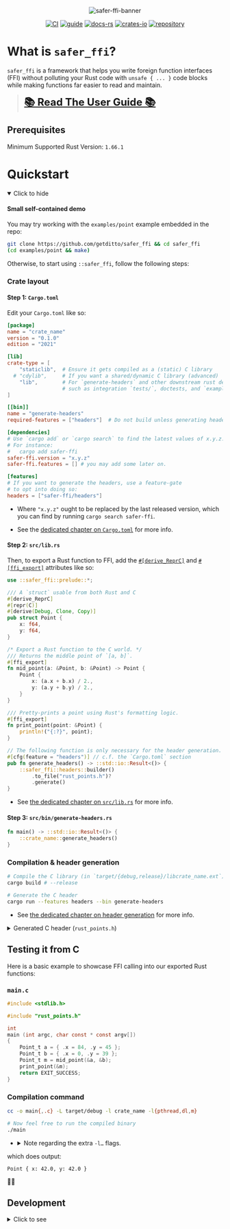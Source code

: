 <span style="text-align: center;">

![safer-ffi-banner](
https://github.com/getditto/safer_ffi/blob/banner/guide/assets/safer_ffi.jpg?raw=true)

[![CI](
https://github.com/getditto/safer_ffi/workflows/CI/badge.svg?branch=master)](
https://github.com/getditto/safer_ffi/actions)
[![guide](https://img.shields.io/badge/guide-mdbook-blue)](
https://getditto.github.io/safer_ffi)
[![docs-rs](https://docs.rs/safer-ffi/badge.svg)](
https://getditto.github.io/safer_ffi/rustdoc/safer_ffi)
[![crates-io](https://img.shields.io/crates/v/safer-ffi.svg)](
https://crates.io/crates/safer-ffi)
[![repository](https://img.shields.io/badge/repository-GitHub-brightgreen.svg)](
https://github.com/getditto/safer_ffi)

</span>

# What is `safer_ffi`?

`safer_ffi` is a framework that helps you write foreign function interfaces (FFI) without polluting your Rust code with `unsafe { ... }` code blocks while making functions far easier to read and maintain.

> <strong style="font-size: x-large;">[📚 Read The User Guide 📚][user guide]</strong>

[user guide]: https://getditto.github.io/safer_ffi

## Prerequisites

Minimum Supported Rust Version: `1.66.1`

# Quickstart

<details open><summary>Click to hide</summary>

#### Small self-contained demo

You may try working with the `examples/point` example embedded in the repo:

```bash
git clone https://github.com/getditto/safer_ffi && cd safer_ffi
(cd examples/point && make)
```

Otherwise, to start using `::safer_ffi`, follow the following steps:

### Crate layout

#### Step 1: `Cargo.toml`

Edit your `Cargo.toml` like so:

```toml
[package]
name = "crate_name"
version = "0.1.0"
edition = "2021"

[lib]
crate-type = [
    "staticlib",  # Ensure it gets compiled as a (static) C library
  # "cdylib",     # If you want a shared/dynamic C library (advanced)
    "lib",        # For `generate-headers` and other downstream rust dependents
                  # such as integration `tests/`, doctests, and `examples/`
]

[[bin]]
name = "generate-headers"
required-features = ["headers"]  # Do not build unless generating headers.

[dependencies]
# Use `cargo add` or `cargo search` to find the latest values of x.y.z.
# For instance:
#   cargo add safer-ffi
safer-ffi.version = "x.y.z"
safer-ffi.features = [] # you may add some later on.

[features]
# If you want to generate the headers, use a feature-gate
# to opt into doing so:
headers = ["safer-ffi/headers"]
```

  - Where `"x.y.z"` ought to be replaced by the last released version, which you
    can find by running `cargo search safer-ffi`.

  - See the [dedicated chapter on `Cargo.toml`][cargo-toml] for more info.

#### Step 2: `src/lib.rs`

Then, to export a Rust function to FFI, add the
[`#[derive_ReprC]`][derive_ReprC] and [`#[ffi_export]`][ffi_export] attributes
like so:

```rust ,no_run
use ::safer_ffi::prelude::*;

/// A `struct` usable from both Rust and C
#[derive_ReprC]
#[repr(C)]
#[derive(Debug, Clone, Copy)]
pub struct Point {
    x: f64,
    y: f64,
}

/* Export a Rust function to the C world. */
/// Returns the middle point of `[a, b]`.
#[ffi_export]
fn mid_point(a: &Point, b: &Point) -> Point {
    Point {
        x: (a.x + b.x) / 2.,
        y: (a.y + b.y) / 2.,
    }
}

/// Pretty-prints a point using Rust's formatting logic.
#[ffi_export]
fn print_point(point: &Point) {
    println!("{:?}", point);
}

// The following function is only necessary for the header generation.
#[cfg(feature = "headers")] // c.f. the `Cargo.toml` section
pub fn generate_headers() -> ::std::io::Result<()> {
    ::safer_ffi::headers::builder()
        .to_file("rust_points.h")?
        .generate()
}
```

  - See [the dedicated chapter on `src/lib.rs`][lib-rs] for more info.

#### Step 3: `src/bin/generate-headers.rs`

```rust ,ignore
fn main() -> ::std::io::Result<()> {
    ::crate_name::generate_headers()
}
```

### Compilation & header generation

```bash
# Compile the C library (in `target/{debug,release}/libcrate_name.ext`)
cargo build # --release

# Generate the C header
cargo run --features headers --bin generate-headers
```

  - See [the dedicated chapter on header generation][header-generation] for
    more info.

<details><summary>Generated C header (<code>rust_points.h</code>)</summary>

```C
/*! \file */
/*******************************************
 *                                         *
 *  File auto-generated by `::safer_ffi`.  *
 *                                         *
 *  Do not manually edit this file.        *
 *                                         *
 *******************************************/

#ifndef __RUST_CRATE_NAME__
#define __RUST_CRATE_NAME__
#ifdef __cplusplus
extern "C" {
#endif


#include <stddef.h>
#include <stdint.h>

/** \brief
 *  A `struct` usable from both Rust and C
 */
typedef struct Point {
    /** <No documentation available> */
    double x;

    /** <No documentation available> */
    double y;
} Point_t;

/** \brief
 *  Returns the middle point of `[a, b]`.
 */
Point_t
mid_point (
    Point_t const * a,
    Point_t const * b);

/** \brief
 *  Pretty-prints a point using Rust's formatting logic.
 */
void
print_point (
    Point_t const * point);


#ifdef __cplusplus
} /* extern \"C\" */
#endif

#endif /* __RUST_CRATE_NAME__ */
```

___

</details>

## Testing it from C

Here is a basic example to showcase FFI calling into our exported Rust
functions:

### `main.c`

```C
#include <stdlib.h>

#include "rust_points.h"

int
main (int argc, char const * const argv[])
{
    Point_t a = { .x = 84, .y = 45 };
    Point_t b = { .x = 0, .y = 39 };
    Point_t m = mid_point(&a, &b);
    print_point(&m);
    return EXIT_SUCCESS;
}
```

### Compilation command

```bash
cc -o main{,.c} -L target/debug -l crate_name -l{pthread,dl,m}

# Now feel free to run the compiled binary
./main
```

  - <details><summary>Note regarding the extra <code>-l…</code> flags.</summary>

    Those vary based on the version of the Rust standard library being used, and
    the system being used to compile it. In order to reliably know which ones to
    use, `rustc` itself ought to be queried for it.

    Simple command:

    ```bash
    rustc --crate-type=staticlib --print=native-static-libs -</dev/null
    ```

    this yields, _to the stderr_, output along the lines of:

    ```text
    note: Link against the following native artifacts when linking against this static library. The order and any duplication can be significant on some platforms.

    note: native-static-libs: -lSystem -lresolv -lc -lm -liconv
    ```

    Using something like `sed -nE 's/^note: native-static-libs: (.*)/\1/p'` is
    thus a convenient way to extract these flags:

    ```bash
    rustc --crate-type=staticlib --print=native-static-libs -</dev/null \
        2>&1 | sed -nE 's/^note: native-static-libs: (.*)/\1/p'
    ```

    Ideally, you would not query for this information _in a vacuum_ (_e.g._,
    `/dev/null` file being used as input Rust code just above), and rather,
    would apply it for your actual code being compiled:

    ```bash
    cargo rustc -q -- --print=native-static-libs \
        2>&1 | sed -nE 's/^note: native-static-libs: (.*)/\1/p'
    ```

    And if you really wanted to polish things further, you could use the
    JSON-formatted compiler output (this, for instance, avoids having to
    redirect `stderr`). But then you'd have to use a JSON parser, such as `jq`:

    ```bash
    RUST_STDLIB_DEPS=$(set -eo pipefail && \
        cargo rustc \
            --message-format=json \
            -- --print=native-static-libs \
        | jq -r '
            select (.reason == "compiler-message")
            | .message.message
        ' | sed -nE 's/^native-static-libs: (.*)/\1/p' \
    )
    ```

    and then use:

    ```bash
    cc -o main{,.c} -L target/debug -l crate_name ${RUST_STDLIB_DEPS}
    ```

    </details>

which does output:

```text
Point { x: 42.0, y: 42.0 }
```

🚀🚀

[callbacks]: https://getditto.github.io/safer_ffi/callbacks/_.html
[cargo-toml]: https://getditto.github.io/safer_ffi/usage/cargo-toml.html
[ffi_export]: https://getditto.github.io/safer_ffi/ffi-export/_.html
[header-generation]: https://getditto.github.io/safer_ffi/usage/lib-rs.html#header-generation
[derive_ReprC]: https://getditto.github.io/safer_ffi/derive-reprc/_.html
[lib-rs]: https://getditto.github.io/safer_ffi/usage/lib-rs.html

</details>

## Development

<details><summary>Click to see</summary>

To test the code with a certain amount of FFI integration baked into the tests (since `safer-ffi`,
alone, only _exports_ APIs to the FFI, so doesn't come with FFI callsites on its own), the
`ffi_tests/` project directory is used to test against C, C#, and Lua callsites.

You can run these tests directly by doing:

```bash
make -C ffi_tests
```

or by adding `--features ffi-tests` to the `cargo test` command.

### Formatting

Code is formatted using the "`{MSRV}-nightly` toolchain". That is, formatting uses some `unstable`
features of `rustfmt`, so we use a Versioned Nightly™ approach. For the sake of version consistency,
we stick to that of our MSRV.

But since it needs to be a genuine `nightly` toolchain, we are forced to pick an actual `nightly`
toolchain, only one whose date matches the birth of the corresponding `MSRV`-stable toolchain.

  - See [`./scripts/formatting/rust-toolchain.toml`](./scripts/formatting/rust-toolchain.toml).
  - See also, w.r.t. versions and dates: <https://releases.rs>

To format the code, you have three options:

  - `./scripts/format.sh`

  - `cargo fmt-nightly` (which is defined as an alias of the previous bullet)

  - `cargo fmt` but only after having run `./scripts/formatting/setup_cargo_fmt_override.sh` at
    least once.

    This does mutate a bit your `rustup` setup, but in an unobservable way (but for allowing the
    matching stable toolchain to use `unstable` features when running `cargo fmt`, the very point
    of this maneuver).

    This is probably the preferred approach for those with IDEs or whatnot which automagically runs
    `cargo fmt`/`rustfmt` on save.

### Dependencies

  - #### Lua dependencies

    For running the C# FFI integration tests please install `dotnet` (v8.0) dependency:

    See <https://aka.ms/dotnet-download> for guidance about this.

  - #### Lua dependencies

    For running Lua FFI integration tests please install `luajit` dependency:

    MacOS:
    ```bash
    brew install luajit
    ```

    Ubuntu/Debian:
    ```bash
    sudo apt-get install -y luajit
    ```

### Various integration test suites

safer-ffi includes three different tests suites that can be run.

```bash
# In the project root:
cargo test

# FFI tests

make -C ffi_tests

# JavaScript tests

make -C js_tests

# Running the JS tests also gives you instructions for running browser tests.
# Run this command in the `js_tests` directory, open a browser and navigate to
# http://localhost:13337/
wasm-pack build --target web && python3 -m http.server 13337

```

</details>
